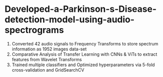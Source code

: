 # Developed-a-Parkinson-s-Disease-detection-model-using-audio-spectrograms
1. Converted 42 audio signals to Frequency Transforms to store spectrum information as 1952 images data-set
2. Comparative Analysis of Transfer Learning with CNNs & ViTs to extract features from Wavelet Transforms
3. Trained multiple classifiers and Optimized hyperparameters via 5-fold cross-validation and GridSearchCV
